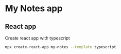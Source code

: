 # My Notes app

## React app

Create react app with typescript

```bash
npx create-react-app my-notes --template typescript
```

